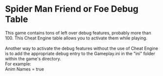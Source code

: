 # Spider Man Friend or Foe Debug Table

This game contains tons of left over debug features, probably more than 100. This Cheat Engine table allows you to activate them while playing.<br>
<br>Another way to activate the debug features without the use of Cheat Engine is to add the appropriate debug entry to the Gameplay.ini in the "ini" folder within the game's directory.
<br>For example:<br>
Anim Names = true

